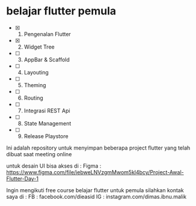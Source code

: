 
# belajar flutter pemula

- [x] 1. Pengenalan Flutter 
- [x]  2. Widget Tree 
- [ ]  3. AppBar & Scaffold 
- [ ]  4. Layouting 
- [ ]  5. Theming
- [ ] 6. Routing 
- [ ] 7. Integrasi REST Api 
- [ ] 8. State Management 
- [ ] 9. Release Playstore

Ini adalah repository untuk menyimpan beberapa project flutter yang telah dibuat saat meeting online

untuk desain UI bisa akses di :
Figma : https://www.figma.com/file/iebweLNVzgmMwom5kl4bcy/Project-Awal-Flutter-Day-1

Ingin mengikuti free course belajar flutter untuk pemula silahkan kontak saya di : 
FB : facebook.com/dieasid
IG : instagram.com/dimas.ibnu.malik
